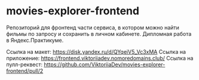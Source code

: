 # movies-explorer-frontend

Репозиторий для фронтенд части сервиса, в котором можно найти фильмы по запросу и сохранить в личном кабинете. 
Дипломная работа в Яндекс.Практикуме.

Ссылка на макет: https://disk.yandex.ru/d/QYqeiV5_Vc3xMA
Ссылка на приложение: https://frontend.viktoriiadev.nomoredomains.club/
Ссылка на пулл-реквест: https://github.com/ViktoriiaDev/movies-explorer-frontend/pull/2
